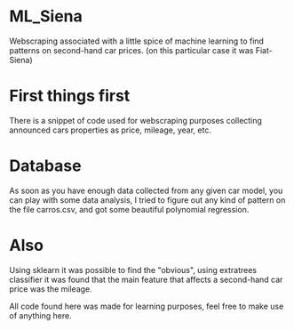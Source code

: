 # ML_Siena
Webscraping associated with a little spice of machine learning to find patterns on second-hand car prices.
(on this particular case it was Fiat-Siena)

# First things first
There is a snippet of code used for webscraping purposes collecting announced cars properties as price, mileage, year, etc.

# Database
As soon as you have enough data collected from any given car model, you can play with some data analysis, I tried to figure out any kind of pattern on the file carros.csv, and got some beautiful polynomial regression.

# Also
Using sklearn it was possible to find the "obvious", using extratrees classifier it was found that the main feature that affects a second-hand car price was the mileage.

All code found here was made for learning purposes, feel free to make use of anything here.
